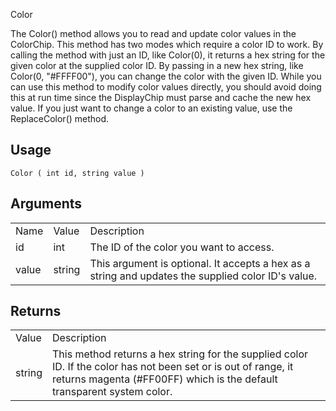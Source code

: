 Color

The Color() method allows you to read and update color values in the ColorChip. This method has two modes which require a color ID to work. By calling the method with just an ID, like Color(0), it returns a hex string for the given color at the supplied color ID. By passing in a new hex string, like Color(0, "#FFFF00"), you can change the color with the given ID. While you can use this method to modify color values directly, you should avoid doing this at run time since the DisplayChip must parse and cache the new hex value. If you just want to change a color to an existing value, use the ReplaceColor() method.

## Usage

`Color ( int id, string value )`

## Arguments

<table>
  <tr>
    <td>Name</td>
    <td>Value</td>
    <td>Description</td>
  </tr>
  <tr>
    <td>id</td>
    <td>int</td>
    <td>The ID of the color you want to access.</td>
  </tr>
  <tr>
    <td>value</td>
    <td>string</td>
    <td>This argument is optional. It accepts a hex as a string and updates the supplied color ID's value.</td>
  </tr>
</table>


## Returns

<table>
  <tr>
    <td>Value</td>
    <td>Description</td>
  </tr>
  <tr>
    <td>string</td>
    <td>This method returns a hex string for the supplied color ID. If the color has not been set or is out of range, it returns magenta (#FF00FF) which is the default transparent system color.</td>
  </tr>
</table>


